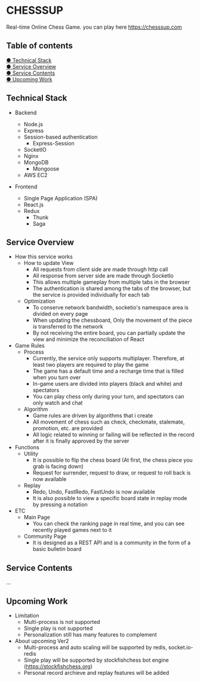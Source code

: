 # CHESSSUP

Real-time Online Chess Game. you can play here <https://chesssup.com>

## Table of contents

[● Technical Stack](#Technial-Stack)  
[● Service Overview](#Service-Overview)  
[● Service Contents](#Contents)  
[● Upcoming Work](#Upcoming-Work)  

## Technical Stack

* Backend
  * Node.js
  * Express
  * Session-based authentication
    * Express-Session
  * SocketIO
  * Nginx
  * MongoDB
    * Mongoose
  * AWS EC2

* Frontend
  * Single Page Application (SPA)
  * React.js
  * Redux
    * Thunk
    * Saga

## Service Overview

* How this service works
  * How to update View
    * All requests from client side are made through http call
    * All response from server side are made through SocketIo
    * This allows multiple gameplay from multiple tabs in the browser
    * The authentication is shared among the tabs of the browser, but the service is provided individually for each tab
  * Optimization
    * To conserve network bandwidth, socketio's namespace area is divided on every page
    * When updating the chessboard, Only the movement of the piece is transferred to the network
    * By not receiving the entire board, you can partially update the view and minimize the reconciliation of React
* Game Rules
  * Process
    * Currently, the service only supports multiplayer. Therefore, at least two players are required to play the game
    * The game has a default time and a recharge time that is filled when you turn over
    * In-game users are divided into players (black and white) and spectators
    * You can play chess only during your turn, and spectators can only watch and chat
  * Algorithm
    * Game rules are driven by algorithms that i create
    * All movement of chess such as check, checkmate, stalemate, promotion, etc. are provided
    * All logic related to winning or failing will be reflected in the record after it is finally approved by the server
* Functions
  * Utility
    * It is possible to flip the chess board (At first, the chess piece you grab is facing down)
    * Request for surrender, request to draw, or request to roll back is now available
  * Replay
    * Redo, Undo, FastRedo, FastUndo is now available
    * It is also possible to view a specific board state in replay mode by pressing a notation
* ETC
  * Main Page
    * You can check the ranking page in real time, and you can see recently played games next to it
  * Community Page
    * It is designed as a REST API and is a community in the form of a basic bulletin board

## Service Contents

...

## Upcoming Work

* Limitation
  * Multi-process is not supported
  * Single play is not supported
  * Personalization still has many features to complement
* About upcoming Ver2
  * Multi-process and auto scaling will be supported by redis, socket.io-redis
  * Single play will be supported by stockfishchess bot engine (<https://stockfishchess.org>)
  * Personal record archieve and replay features will be added
